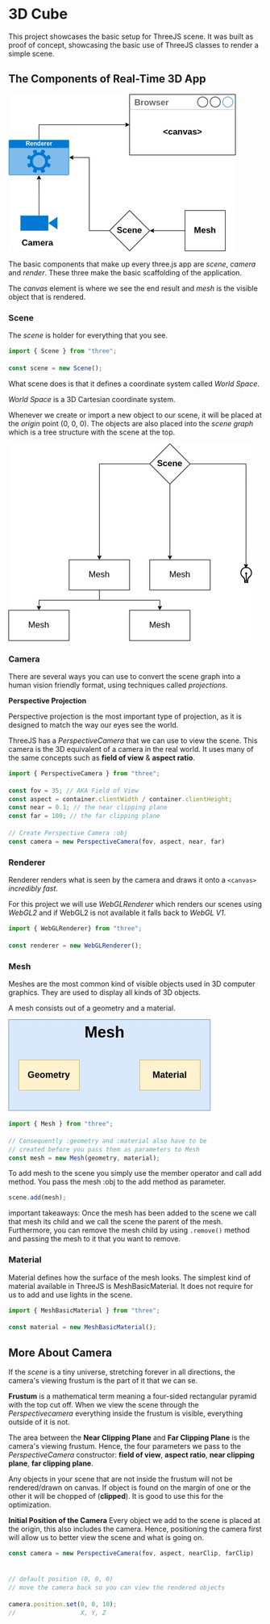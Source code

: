 # 3D Cube

This project showcases the basic setup for ThreeJS scene. It was built as proof of concept, showcasing the basic use of ThreeJS classes to render a simple scene.

## The Components of Real-Time 3D App

![Diagram with components that make up a real-time 3d app](assets/readme/The%20Components%20of%20a%20Real-Time%203D%20App.jpg)

The basic components that make up every three.js app are _scene_, _camera_ and _render_. These three make the basic scaffolding of the application.

The _canvas_ element is where we see the end result and _mesh_ is the visible object that is rendered.

### Scene

The _scene_ is holder for everything that you see.

```JavaScript
import { Scene } from "three";

const scene = new Scene();
```

What scene does is that it defines a coordinate system called _World Space_.

_World Space_ is a 3D Cartesian coordinate system.

Whenever we create or import a new object to our scene, it will be placed at the _origin_ point (0, 0, 0). The objects are also placed into the _scene graph_ which is a tree structure with the scene at the top.

![Scene graph tree diagram](assets/readme/Scene%20Tree%20Graph.jpg)

### Camera

There are several ways you can use to convert the scene graph into a human vision friendly format, using techniques called _projections_.

**Perspective Projection**

Perspective projection is the most important type of projection, as it is designed to match the way our eyes see the world.

ThreeJS has a _PerspectiveCamera_ that we can use to view the scene. This camera is the 3D equivalent of a camera in the real world. It uses many of the same concepts such as **field of view** & **aspect ratio**.

```JavaScript
import { PerspectiveCamera } from "three";

const fov = 35; // AKA Field of View
const aspect = container.clientWidth / container.clientHeight;
const near = 0.1; // the near clipping plane
const far = 100; // the far clipping plane

// Create Perspective Camera :obj
const camera = new PerspectiveCamera(fov, aspect, near, far)
```

### Renderer

Renderer renders what is seen by the camera and draws it onto a `<canvas>` _incredibly fast_.

For this project we will use _WebGLRenderer_ which renders our scenes using _WebGL2_ and if WebGL2 is not available it falls back to _WebGL V1_.

```JavaScript
import { WebGLRenderer} from "three";

const renderer = new WebGLRenderer();
```

### Mesh

Meshes are the most common kind of visible objects used in 3D computer graphics. They are used to display all kinds of 3D objects.

A mesh consists out of a geometry and a material.

![Mesh components diagram](assets/readme/Mesh%20Composition.jpg)

```JavaScript
import { Mesh } from "three";

// Consequently :geometry and :material also have to be
// created before you pass them as parameters to Mesh
const mesh = new Mesh(geometry, material);
```

To add mesh to the scene you simply use the member operator and call add method. You pass the mesh :obj to the add method as parameter.

```JavaScript
scene.add(mesh);
```

important takeaways: Once the mesh has been added to the scene we call that mesh its child and we call the scene the parent of the mesh. Furthermore, you can remove the mesh child by using `.remove()` method and passing the mesh to it that you want to remove.

### Material

Material defines how the surface of the mesh looks. The simplest kind of material available in ThreeJS is MeshBasicMaterial. It does not require for us to add and use lights in the scene.

```JavaScript
import { MeshBasicMaterial } from "three";

const material = new MeshBasicMaterial();
```

## More About Camera

If the _scene_ is a tiny universe, stretching forever in all directions, the camera's viewing frustum is the part of it that we can se.

**Frustum** is a mathematical term meaning a four-sided rectangular pyramid with the top cut off. When we view the scene through the _Perspectivecamera_ everything inside the frustum is visible, everything outside of it is not.

The area between the **Near Clipping Plane** and **Far Clipping Plane** is the camera's viewing frustum. Hence, the four parameters we pass to the _PerspectiveCamera_ constructor: **field of view**, **aspect ratio**, **near clipping plane**, **far clipping plane**.

Any objects in your scene that are not inside the frustum will not be rendered/drawn on canvas. If object is found on the margin of one or the other it will be chopped of (**clipped**). It is good to use this for the optimization.

**Initial Position of the Camera**
Every object we add to the scene is placed at the origin, this also includes the camera. Hence, positioning the camera first will allow us to better view the scene and what is going on.

```JavaScript
const camera = new PerspectiveCamera(fov, aspect, nearClip, farClip)


// default position (0, 0, 0)
// move the camera back so you can view the rendered objects

camera.position.set(0, 0, 10);
//                  X, Y, Z
```

